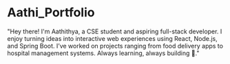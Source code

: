 # Aathi_Portfolio
"Hey there! I'm Aathithya, a CSE student and aspiring full-stack developer. I enjoy turning ideas into interactive web experiences using React, Node.js, and Spring Boot. I’ve worked on projects ranging from food delivery apps to hospital management systems. Always learning, always building 🚀."
